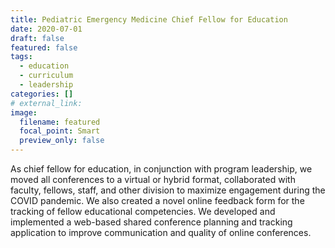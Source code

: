 ```yaml
---
title: Pediatric Emergency Medicine Chief Fellow for Education
date: 2020-07-01
draft: false
featured: false
tags:
  - education
  - curriculum
  - leadership
categories: []
# external_link:
image:
  filename: featured
  focal_point: Smart
  preview_only: false
---
```

As chief fellow for education, in conjunction with program leadership, we moved all conferences to a virtual or hybrid format, collaborated with faculty, fellows, staff, and other division to maximize engagement during the COVID pandemic. We also created a novel online feedback form for the tracking of fellow educational competencies. We developed and implemented a web-based shared conference planning and tracking application to improve communication and quality of online conferences.

